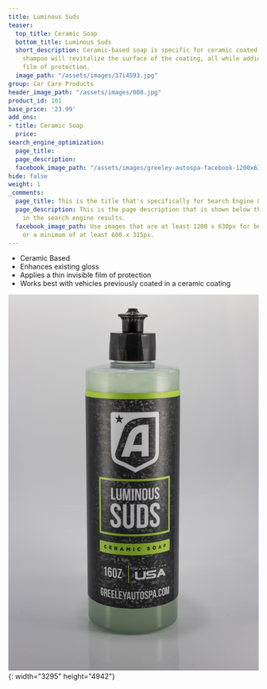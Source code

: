 ```yaml
---
title: Luminous Suds
teaser:
  top_title: Ceramic Soap
  bottom_title: Luminous Suds
  short_description: Ceramic-based soap is specific for ceramic coated vehicles. This
    shampoo will revitalize the surface of the coating, all while adding a thin invisible
    film of protection.
  image_path: "/assets/images/37i4593.jpg"
group: Car Care Products
header_image_path: "/assets/images/008.jpg"
product_id: 101
base_price: '23.99'
add_ons:
- title: Ceramic Soap
  price: 
search_engine_optimization:
  page_title: 
  page_description: 
  facebook_image_path: "/assets/images/greeley-autospa-facebook-1200x630.png"
hide: false
weight: 1
_comments:
  page_title: This is the title that's specifically for Search Engine Optimization.
  page_description: This is the page description that is shown below the page title
    in the search engine results.
  facebook_image_path: Use images that are at least 1200 x 630px for best results
    or a minimum of at least 600 x 315px.
---
```


* Ceramic Based
* Enhances existing gloss
* Applies a thin invisible film of protection
* Works best with vehicles previously coated in a ceramic coating&nbsp;

![](/assets/images/37i4593.jpg){: width="3295" height="4942"}
